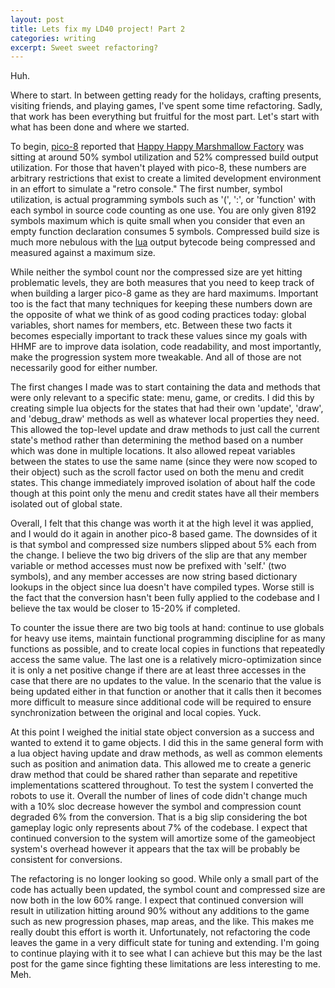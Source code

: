```yaml
---
layout: post
title: Lets fix my LD40 project! Part 2
categories: writing
excerpt: Sweet sweet refactoring?
---
```


Huh.

Where to start. In between getting ready for the holidays, crafting presents, visiting friends, and playing games, I've spent some time refactoring. Sadly, that work has been everything but fruitful for the most part. Let's start with what has been done and where we started. 

To begin, [pico-8](https://www.lexaloffle.com/pico-8.php) reported that [Happy Happy Marshmallow Factory](http://loren.io/assets/ld/marshmallow.html) was sitting at around 50% symbol utilization and 52% compressed build output utilization. For those that haven't played with pico-8, these numbers are arbitrary restrictions that exist to create a limited development environment in an effort to simulate a "retro console." The first number, symbol utilization, is actual programming symbols such as '(', ':', or 'function' with each symbol in source code counting as one use. You are only given 8192 symbols maximum which is quite small when you consider that even an empty function declaration consumes 5 symbols. Compressed build size is much more nebulous with the [lua](http://www.lua.org/) output bytecode being compressed and measured against a maximum size. 

While neither the symbol count nor the compressed size are yet hitting problematic levels, they are both measures that you need to keep track of when building a larger pico-8 game as they are hard maximums. Important too is the fact that many techniques for keeping these numbers down are the opposite of what we think of as good coding practices today: global variables, short names for members, etc. Between these two facts it becomes especially important to track these values since my goals with HHMF are to improve data isolation, code readability, and most importantly, make the progression system more tweakable. And all of those are not necessarily good for either number.

The first changes I made was to start containing the data and methods that were only relevant to a specific state: menu, game, or credits. I did this by creating simple lua objects for the states that had their own 'update', 'draw', and 'debug_draw' methods as well as whatever local properties they need. This allowed the top-level update and draw methods to just call the current state's method rather than determining the method based on a number which was done in multiple locations. It also allowed repeat variables between the states to use the same name (since they were now scoped to their object) such as the scroll factor used on both the menu and credit states. This change immediately improved isolation of about half the code though at this point only the menu and credit states have all their members isolated out of global state. 

Overall, I felt that this change was worth it at the high level it was applied, and I would do it again in another pico-8 based game. The downsides of it is that symbol and compressed size numbers slipped about 5% each from the change. I believe the two big drivers of the slip are that any member variable or method accesses must now be prefixed with 'self.' (two symbols), and any member accesses are now string based dictionary lookups in the object since lua doesn't have compiled types. Worse still is the fact that the conversion hasn't been fully applied to the codebase and I believe the tax would be closer to 15-20% if completed.

To counter the issue there are two big tools at hand: continue to use globals for heavy use items, maintain functional programming discipline for as many functions as possible, and to create local copies in functions that repeatedly access the same value. The last one is a relatively micro-optimization since it is only a net positive change if there are at least three accesses in the case that there are no updates to the value. In the scenario that the value is being updated either in that function or another that it calls then it becomes more difficult to measure since additional code will be required to ensure synchronization between the original and local copies. Yuck.

At this point I weighed the initial state object conversion as a success and wanted to extend it to game objects. I did this in the same general form with a lua object having update and draw methods, as well as common elements such as position and animation data. This allowed me to create a generic draw method that could be shared rather than separate and repetitive implementations scattered throughout. To test the system I converted the robots to use it. Overall the number of lines of code didn't change much with a 10% sloc decrease however the symbol and compression count degraded 6% from the conversion. That is a big slip considering the bot gameplay logic only represents about 7% of the codebase. I expect that continued conversion to the system will amortize some of the gameobject system's overhead however it appears that the tax will be probably be consistent for conversions. 

The refactoring is no longer looking so good. While only a small part of the code has actually been updated, the symbol count and compressed size are now both in the low 60% range. I expect that continued conversion will result in utilization hitting around 90% without any additions to the game such as new progression phases, map areas, and the like. This makes me really doubt this effort is worth it. Unfortunately, not refactoring the code leaves the game in a very difficult state for tuning and extending. I'm going to continue playing with it to see what I can achieve but this may be the last post for the game since fighting these limitations are less interesting to me. Meh.